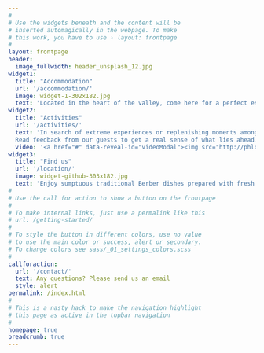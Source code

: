 ```yaml
---
#
# Use the widgets beneath and the content will be
# inserted automagically in the webpage. To make
# this work, you have to use › layout: frontpage
#
layout: frontpage
header:
  image_fullwidth: header_unsplash_12.jpg
widget1:
  title: "Accommodation"
  url: '/accommodation/'
  image: widget-1-302x182.jpg
  text: 'Located in the heart of the valley, come here for a perfect escape and experience a life in nature like never before.'
widget2:
  title: "Activities"
  url: '/activities/'
  text: 'In search of extreme experiences or replenishing moments amongst nature? We cater the activities to you and your families desire. Enjoy of full day trek, a guided hikes or enjoy a ballade with mules.
  Read feedback from our guests to get a real sense of what lies ahead.'
  video: '<a href="#" data-reveal-id="videoModal"><img src="http://phlow.github.io/feeling-responsive/images/start-video-feeling-responsive-302x182.jpg" width="302" height="182" alt=""/></a>'
widget3:
  title: "Find us"
  url: '/location/'
  image: widget-github-303x182.jpg
  text: 'Enjoy sumptuous traditional Berber dishes prepared with fresh ingredients sourced from local farmers and local markets, which will leave your palate satisfied.'
#
# Use the call for action to show a button on the frontpage
#
# To make internal links, just use a permalink like this
# url: /getting-started/
#
# To style the button in different colors, use no value
# to use the main color or success, alert or secondary.
# To change colors see sass/_01_settings_colors.scss
#
callforaction:
  url: '/contact/'
  text: Any questions? Please send us an email
  style: alert
permalink: /index.html
#
# This is a nasty hack to make the navigation highlight
# this page as active in the topbar navigation
#
homepage: true
breadcrumb: true
---
```


<!-- <div id="videoModal" class="reveal-modal large" data-reveal="">
  <div class="flex-video widescreen vimeo" style="display: block;">
    <iframe width="1280" height="720" src="https://www.youtube.com/embed/3b5zCFSmVvU" frameborder="0" allowfullscreen></iframe>
  </div>
  <a class="close-reveal-modal">&#215;</a>
</div> -->
